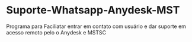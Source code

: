 # Suporte-Whatsapp-Anydesk-MST
Programa para Faciliatar entrar em contato com usuário e dar suporte em acesso remoto pelo o Anydesk e MSTSC 
